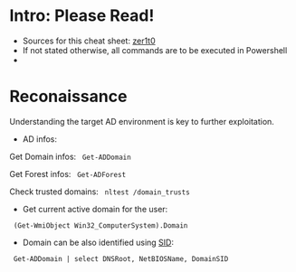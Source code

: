 # Intro: Please Read!
* Sources for this cheat sheet: [zer1t0](https://zer1t0.gitlab.io/posts/attacking_ad/)
* If not stated otherwise, all commands are to be executed in Powershell
* 

# Reconaissance

Understanding the target AD environment is key to further exploitation.
* AD infos:  

Get Domain infos: <code> Get-ADDomain </code>

Get Forest infos: <code> Get-ADForest</code>

Check trusted domains: <code> nltest /domain_trusts </code>

* Get current active domain for the user:

<code> (Get-WmiObject Win32_ComputerSystem).Domain </code>

* Domain can be also identified using [SID](https://docs.microsoft.com/en-us/windows/security/identity-protection/access-control/security-identifiers):

<code> Get-ADDomain | select DNSRoot, NetBIOSName, DomainSID </code>
